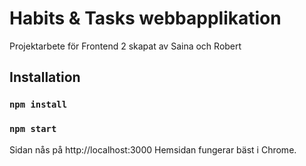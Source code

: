 # Habits & Tasks webbapplikation

Projektarbete för Frontend 2 skapat av Saina och Robert

## Installation

### `npm install`
### `npm start`

Sidan nås på http://localhost:3000
Hemsidan fungerar bäst i Chrome.
